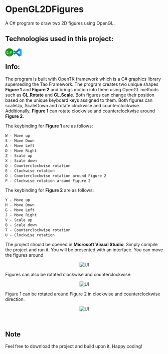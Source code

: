 # OpenGL2DFigures
A C# program to draw two 2D figures using OpenGL.

## Technologies used in this project:
<img align="left" alt="C#.js" width="26px" src="https://raw.githubusercontent.com/github/explore/80688e429a7d4ef2fca1e82350fe8e3517d3494d/topics/csharp/csharp.png" />
<img align="left" alt="Visual studio" width="26px" src="https://raw.githubusercontent.com/github/explore/80688e429a7d4ef2fca1e82350fe8e3517d3494d/topics/visual-studio-code/visual-studio-code.png" />

<br />

## Info:
The program is built with OpenTK framework which is a C# graphics library superseding the Tao Framework. The program creates two unique shapes **Figure 1** and **Figure 2** and brings motion into them using OpenGL methods such as **GL.Rotate** and **GL.Scale**. Both figures can change their position based on the unique keyboard keys assigned to them. Both figures can scaleUp, ScaleDown and rotate clockwise and counterclockwise. Additionally, **Figure 1** can rotate clockwise and counterclockwise around **Figure 2**.

The keybinding for **Figure 1** are as follows:
```shell
W - Move up
S - Move Down
A - Move Left
D - Move Right
Z - Scale up
X - Scale down
Q - Counterclockwise rotation
E - Clockwise rotation
O - Counterclockwise rotation around Figure 2
P - Clockwise rotation around Figure 2
```

The keybinding for **Figure 2** are as follows:
```shell
Y - Move up
H - Move Down
G - Move Left
J - Move Right
V - Scale up
B - Scale down
T - Counterclockwise rotation
U - Clockwise rotation
```

The project should be opened in **Microsoft Visual Studio**. Simply compile the project and run it. You will be presented with an interface. You can move the figures around

<p align="center">
  <img src="./OpenGlLab5/gitResources/1.PNG" alt="UI" width="300" height="300">
</p>

Figures can also be rotated clockwise and counterclockwise.

<p align="center">
  <img src="./OpenGlLab5/gitResources/2.PNG" alt="UI" width="300" height="300">
</p>

Figure 1 can be rotated around Figure 2 in clockwise and counterclockwise direction.

<p align="center">
  <img src="./OpenGlLab5/gitResources/3.PNG" alt="UI" width="300" height="300">
</p>

<br />

## Note

Feel free to download the project and build upon it. Happy coding!
